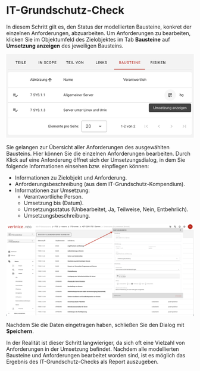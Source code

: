 <!-- © 2024 The Project Contributors - see AUTHORS.txt -->
# IT-Grundschutz-Check

In diesem Schritt gilt es, den Status der modellierten Bausteine, konkret der einzelnen Anforderungen, abzuarbeiten. Um Anforderungen zu bearbeiten, klicken Sie im Objektumfeld des Zielobjektes im Tab **Bausteine** auf **Umsetzung anzeigen** des jeweiligen Bausteins.

![Umsetzung anzeigen](/assets/domain-it-gs/verinice-32-view-implementation.de.png)

Sie gelangen zur Übersicht aller Anforderungen des ausgewählten Bausteins. Hier können Sie die einzelnen Anforderungen bearbeiten. Durch Klick auf eine Anforderung öffnet sich der Umsetzungsdialog, in dem Sie folgende Informationen einsehen bzw. einpflegen können:

- Informationen zu Zielobjekt und Anforderung.
- Anforderungsbeschreibung (aus dem IT-Grundschutz-Kompendium).
- Informationen zur Umsetzung:
  - Verantwortliche Person.
  - Umsetzung bis (Datum).
  - Umsetzungsstatus (Unbearbeitet, Ja, Teilweise, Nein, Entbehrlich).
  - Umsetzungsbeschreibung.

![Umsetzung bearbeiten](/assets/domain-it-gs/verinice-32-edit-implementation.de.png)

Nachdem Sie die Daten eingetragen haben, schließen Sie den Dialog mit **Speichern**.

In der Realität ist dieser Schritt langwieriger, da sich oft eine Vielzahl von Anforderungen in der Umsetzung befindet. Nachdem alle modellierten Bausteine und Anforderungen bearbeitet worden sind, ist es möglich das Ergebnis des IT-Grundschutz-Checks als Report auszugeben.
